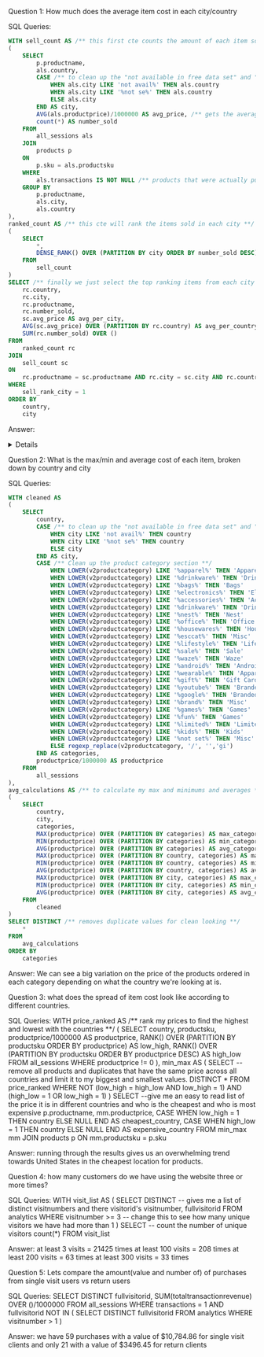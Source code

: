 Question 1: How much does the average item cost in each city/country

SQL Queries:
~~~SQL
WITH sell_count AS /** this first cte counts the amount of each item sold per city**/
(
	SELECT 
		p.productname,
		als.country,
		CASE /** to clean up the "not available in free data set" and "not set" options **/
			WHEN als.city LIKE 'not avail%' THEN als.country
			WHEN als.city LIKE '%not se%' THEN als.country
			ELSE als.city
		END AS city,
		AVG(als.productprice)/1000000 AS avg_price, /** gets the average price of all sold items and adjusts them **/
		count(*) AS number_sold
	FROM
		all_sessions als
	JOIN
		products p
	ON
		p.sku = als.productsku
	WHERE 
		als.transactions IS NOT NULL /** products that were actually purchased **/
	GROUP BY
		p.productname,
		als.city,
		als.country
),
ranked_count AS /** this cte will rank the items sold in each city **/
(
	SELECT
		*,
		DENSE_RANK() OVER (PARTITION BY city ORDER BY number_sold DESC) AS sell_rank_city
	FROM
		sell_count
)
SELECT /** finally we just select the top ranking items from each city **/
	rc.country, 
	rc.city,
	rc.productname,
	rc.number_sold,
	sc.avg_price AS avg_per_city,
	AVG(sc.avg_price) OVER (PARTITION BY rc.country) AS avg_per_country,
	SUM(rc.number_sold) OVER ()
FROM 
	ranked_count rc
JOIN
	sell_count sc
ON 
	rc.productname = sc.productname AND rc.city = sc.city AND rc.country = sc.country
WHERE
	sell_rank_city = 1 
ORDER BY
	country,
	city
~~~
Answer: 
<details>
|	country	|	city	|	productname	|	number_sold	|	avg_per_city	|	avg_per_country	|	sum	|
|	---	|	---	|	---	|	---	|	---	|	---	|	---	|
|	Australia	|	Sydney	|	 Cam Indoor Security Camera - USA	|	1	|	119	|	119	|	51	|
|	Canada	|	New York	|	 Men's  Zip Hoodie	|	1	|	55.99	|	55.99	|	51	|
|	Switzerland	|	Zurich	|	 Men's 3/4 Sleeve Henley	|	1	|	24.99	|	24.99	|	51	|
|	United States	|	Atlanta	|	 Men's Short Sleeve Hero Tee Heather	|	1	|	18.99	|	65.02086957	|	51	|
|	United States	|	Austin	|	 Men's 100% Cotton Short Sleeve Hero Tee Black	|	1	|	13.59	|	65.02086957	|	51	|
|	United States	|	Austin	|	 Men's 100% Cotton Short Sleeve Hero Tee Navy	|	1	|	13.59	|	65.02086957	|	51	|
|	United States	|	Chicago	|	Rubber Grip Ballpoint Pen 4 Pack	|	1	|	3.99	|	65.02086957	|	51	|
|	United States	|	Chicago	|	 Learning Thermostat 3rd Gen-USA - Stainless Steel	|	1	|	298	|	65.02086957	|	51	|
|	United States	|	Chicago	|	 Sunglasses	|	1	|	2.8	|	65.02086957	|	51	|
|	United States	|	Columbus	|	 Men's Short Sleeve Badge Tee Charcoal	|	1	|	18.99	|	65.02086957	|	51	|
|	United States	|	Houston	|	26 oz Double Wall Insulated Bottle	|	1	|	24.99	|	65.02086957	|	51	|
|	United States	|	Los Angeles	|	 Cam Outdoor Security Camera - USA	|	1	|	119	|	65.02086957	|	51	|
|	United States	|	Los Angeles	|	 Women's Short Sleeve Hero Tee White	|	1	|	16.99	|	65.02086957	|	51	|
|	United States	|	Mountain View	|	 Mobile Phone Vent Mount	|	1	|	5.59	|	65.02086957	|	51	|
|	United States	|	Mountain View	|	 Men's Vintage Badge Tee Sage	|	1	|	10.63	|	65.02086957	|	51	|
|	United States	|	Mountain View	|	Android Women's Fleece Hoodie	|	1	|	55.99	|	65.02086957	|	51	|
|	United States	|	Mountain View	|	Android Infant Short Sleeve Tee Pewter	|	1	|	16.99	|	65.02086957	|	51	|
|	United States	|	Mountain View	|	 Men's Bike Short Sleeve Tee Charcoal	|	1	|	15.99	|	65.02086957	|	51	|
|	United States	|	Mountain View	|	 Learning Thermostat 3rd Gen-USA - Stainless Steel	|	1	|	149	|	65.02086957	|	51	|
|	United States	|	Nashville	|	 Learning Thermostat 3rd Gen-USA - Stainless Steel	|	1	|	149	|	65.02086957	|	51	|
|	United States	|	New York	|	 Learning Thermostat 3rd Gen-USA - Stainless Steel	|	1	|	249	|	65.02086957	|	51	|
|	United States	|	New York	|	 Luggage Tag	|	1	|	8.99	|	65.02086957	|	51	|
|	United States	|	New York	|	 Men's 100% Cotton Short Sleeve Hero Tee White	|	1	|	13.59	|	65.02086957	|	51	|
|	United States	|	New York	|	 Laptop and Cell Phone Stickers	|	1	|	2.99	|	65.02086957	|	51	|
|	United States	|	New York	|	 Men's Short Sleeve Performance Badge Tee Pewter	|	1	|	21.99	|	65.02086957	|	51	|
|	United States	|	New York	|	 Onesie Red/Graphite	|	1	|	23.99	|	65.02086957	|	51	|
|	United States	|	New York	|	 Cam Outdoor Security Camera - USA	|	1	|	119	|	65.02086957	|	51	|
|	United States	|	Palo Alto	|	 Learning Thermostat 3rd Gen-USA - White	|	1	|	149	|	65.02086957	|	51	|
|	United States	|	Palo Alto	|	 Cam Outdoor Security Camera - USA	|	1	|	119	|	65.02086957	|	51	|
|	United States	|	Palo Alto	|	 Learning Thermostat 3rd Gen-USA - Stainless Steel	|	1	|	149	|	65.02086957	|	51	|
|	United States	|	San Bruno	|	 Men's Vintage Badge Tee White	|	1	|	18.99	|	65.02086957	|	51	|
|	United States	|	San Francisco	|	 Women's 3/4 Sleeve Baseball Raglan Heather/Black	|	1	|	19.99	|	65.02086957	|	51	|
|	United States	|	San Francisco	|	 Women's Scoop Neck Tee White	|	1	|	15.99	|	65.02086957	|	51	|
|	United States	|	San Francisco	|	 Protect Smoke + CO White Battery Alarm-USA	|	1	|	119	|	65.02086957	|	51	|
|	United States	|	San Francisco	|	20 oz Stainless Steel Insulated Tumbler	|	1	|	19.99	|	65.02086957	|	51	|
|	United States	|	San Francisco	|	Android 17oz Stainless Steel Sport Bottle	|	1	|	15.19	|	65.02086957	|	51	|
|	United States	|	San Francisco	|	Windup Android	|	1	|	3.99	|	65.02086957	|	51	|
|	United States	|	San Francisco	|	Android Rise 14 oz Mug	|	1	|	12.99	|	65.02086957	|	51	|
|	United States	|	San Francisco	|	Waterproof Backpack	|	1	|	79.99	|	65.02086957	|	51	|
|	United States	|	San Francisco	|	 Cam Outdoor Security Camera - USA	|	1	|	119	|	65.02086957	|	51	|
|	United States	|	San Francisco	|	 Tri-blend Hoodie Grey	|	1	|	39.99	|	65.02086957	|	51	|
|	United States	|	San Jose	|	 Cam Outdoor Security Camera - USA	|	1	|	199	|	65.02086957	|	51	|
|	United States	|	San Jose	|	 Men's  Zip Hoodie	|	1	|	44.79	|	65.02086957	|	51	|
|	United States	|	Seattle	|	 Cam Indoor Security Camera - USA	|	1	|	119	|	65.02086957	|	51	|
|	United States	|	Sunnyvale	|	SPF-15 Slim & Slender Lip Balm	|	1	|	1.4	|	65.02086957	|	51	|
|	United States	|	Sunnyvale	|	Android Men's Vintage Henley	|	1	|	23.99	|	65.02086957	|	51	|
|	United States	|	Sunnyvale	|	 Cam Indoor Security Camera - USA	|	1	|	119	|	65.02086957	|	51	|
|	United States	|	United States	|	 Learning Thermostat 3rd Gen-USA - Stainless Steel	|	2	|	149	|	65.02086957	|	51	|
|	United States	|	United States	|	 Protect Smoke + CO White Wired Alarm-USA	|	2	|	79	|	65.02086957	|	51	|

</details>


Question 2: What is the max/min and average cost of each item, broken down by country and city

SQL Queries:
~~~SQL
WITH cleaned AS
(
	SELECT 
		country,
		CASE /** to clean up the "not available in free data set" and "not set" options **/
			WHEN city LIKE 'not avail%' THEN country
			WHEN city LIKE '%not se%' THEN country
			ELSE city
		END AS city,
		CASE /** Clean up the product category section **/
			WHEN LOWER(v2productcategory) LIKE '%apparel%' THEN 'Apparel'
			WHEN LOWER(v2productcategory) LIKE '%drinkware%' THEN 'Drinkware'
			WHEN LOWER(v2productcategory) LIKE '%bags%' THEN 'Bags'
			WHEN LOWER(v2productcategory) LIKE '%electronics%' THEN 'Electronics'
			WHEN LOWER(v2productcategory) LIKE '%accessories%' THEN 'Accessories'
			WHEN LOWER(v2productcategory) LIKE '%drinkware%' THEN 'Drinkware'
			WHEN LOWER(v2productcategory) LIKE '%nest%' THEN 'Nest'
			WHEN LOWER(v2productcategory) LIKE '%office%' THEN 'Office'
			WHEN LOWER(v2productcategory) LIKE '%housewares%' THEN 'Housewares'
			WHEN LOWER(v2productcategory) LIKE '%esccat%' THEN 'Misc'
			WHEN LOWER(v2productcategory) LIKE '%lifestyle%' THEN 'Lifestyle'
			WHEN LOWER(v2productcategory) LIKE '%sale%' THEN 'Sale'
			WHEN LOWER(v2productcategory) LIKE '%waze%' THEN 'Waze'
			WHEN LOWER(v2productcategory) LIKE '%android%' THEN 'Android'
			WHEN LOWER(v2productcategory) LIKE '%wearable%' THEN 'Apparel'
			WHEN LOWER(v2productcategory) LIKE '%gift%' THEN 'Gift Cards'
			WHEN LOWER(v2productcategory) LIKE '%youtube%' THEN 'Branded'
			WHEN LOWER(v2productcategory) LIKE '%google%' THEN 'Branded'
			WHEN LOWER(v2productcategory) LIKE '%brand%' THEN 'Misc'
			WHEN LOWER(v2productcategory) LIKE '%games%' THEN 'Games'
			WHEN LOWER(v2productcategory) LIKE '%fun%' THEN 'Games'
			WHEN LOWER(v2productcategory) LIKE '%limited%' THEN 'Limited'
			WHEN LOWER(v2productcategory) LIKE '%kids%' THEN 'Kids'
			WHEN LOWER(v2productcategory) LIKE '%not set%' THEN 'Misc'
			ELSE regexp_replace(v2productcategory, '/', '','gi')
		END AS categories,
		productprice/1000000 AS productprice
	FROM
		all_sessions
),
avg_calculations AS /** to calculate my max and minimums and averages **/
( 
	SELECT
		country,
		city,
		categories,
		MAX(productprice) OVER (PARTITION BY categories) AS max_category,
		MIN(productprice) OVER (PARTITION BY categories) AS min_category,
		AVG(productprice) OVER (PARTITION BY categories) AS avg_category,
		MAX(productprice) OVER (PARTITION BY country, categories) AS max_country,
		MIN(productprice) OVER (PARTITION BY country, categories) AS min_country,
		AVG(productprice) OVER (PARTITION BY country, categories) AS avg_country,
		MAX(productprice) OVER (PARTITION BY city, categories) AS max_city,
		MIN(productprice) OVER (PARTITION BY city, categories) AS min_city,
		AVG(productprice) OVER (PARTITION BY city, categories) AS avg_city
	FROM
		cleaned
)
SELECT DISTINCT /** removes duplicate values for clean looking **/
	*
FROM
	avg_calculations
ORDER BY
	categories
~~~
Answer:
We can see a big variation on the price of the products ordered in each category depending on what the country we're looking at is.


Question 3: what does the spread of item cost look like according to different countries.

SQL Queries:
WITH price_ranked AS /** rank my prices to find the highest and lowest with the countries **/
(
	SELECT
		country,
		productsku,
		productprice/1000000 AS productprice,
		RANK() OVER (PARTITION BY productsku ORDER BY productprice) AS low_high,
		RANK() OVER (PARTITION BY productsku ORDER BY productprice DESC) AS high_low
	FROM
		all_sessions
	WHERE
		productprice != 0
),
min_max AS
(
	SELECT -- remove all products and duplicates that have the same price across all countries and limit it to my biggest and smallest values.
		DISTINCT *
	FROM
		price_ranked
	WHERE 
		NOT (low_high = high_low AND low_high = 1) AND (high_low = 1 OR low_high = 1)
)
SELECT --give me an easy to read list of the price it is in different countries and who is the cheapest and who is most expensive
	p.productname,
	mm.productprice,
	CASE
		WHEN low_high = 1 THEN country
		ELSE NULL
	END AS cheapest_country,
	CASE
		WHEN high_low = 1 THEN country
		ELSE NULL
	END AS expensive_country
FROM 
	min_max mm
JOIN
	products p
ON 
	mm.productsku = p.sku
	
Answer:
running through the results gives us an overwhelming trend towards United States in the cheapest location for products.


Question 4: how many customers do we have using the website three or more times?

SQL Queries:
WITH visit_list AS
(
	SELECT DISTINCT -- gives me a list of distinct visitnumbers and there visitorid's
		visitnumber,
		fullvisitorid
	FROM
		analytics
	WHERE 
		visitnumber >= 3 -- change this to see how many unique visitors we have had more than 1
)
SELECT -- count the number of unique visitors
	count(*)
FROM
	visit_list

Answer:
at least 3 visits = 21425 times
at least 100 visits = 208 times
at least 200 visits = 63 times
at least 300 visits = 33 times

Question 5: Lets compare the amount(value and number of) of purchases from single visit users vs return users

SQL Queries: 
SELECT DISTINCT
	fullvisitorid,
	SUM(totaltransactionrevenue) OVER ()/1000000
FROM
	all_sessions
WHERE 
	transactions = 1 AND fullvisitorid NOT IN 
	(
		SELECT DISTINCT
			fullvisitorid
		FROM 
			analytics
		WHERE 
			visitnumber > 1
	)

Answer:
	we have 59 purchases with a value of $10,784.86 for single visit clients and only 21 with a value of $3496.45 for return clients